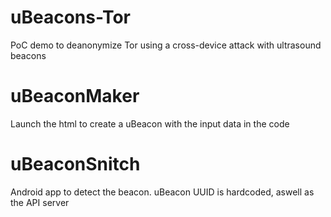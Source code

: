 # uBeacons-Tor
PoC demo to deanonymize Tor using a cross-device attack with ultrasound beacons

# uBeaconMaker
Launch the html to create a uBeacon with the input data in the code

# uBeaconSnitch
Android app to detect the beacon. uBeacon UUID is hardcoded, aswell as the API server


